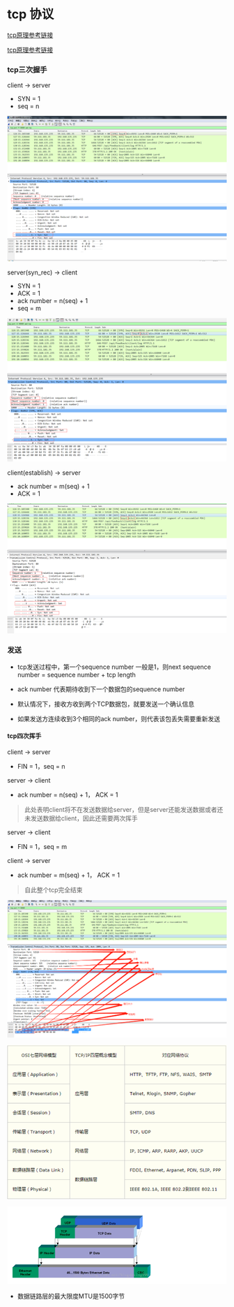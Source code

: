 # tcp 协议

[tcp原理参考链接](http://www.ruanyifeng.com/blog/2017/06/tcp-protocol.html)

[tcp原理参考链接](https://www.cnblogs.com/buxiangxin/p/8336022.html)


### tcp三次握手

client -> server
* SYN = 1
* seq = n

![数据包](../img/DUCFE8STNJN~D`B425KD06J.png)


server(syn_rec) -> client
* SYN = 1
* ACK = 1
* ack number = n(seq) + 1
* seq = m

![数据包](../img/sdfsfdfsfsfsgdfg.png)

client(establish) -> server
* ack number = m(seq) + 1
* ACK = 1

![数据包](../img/sfsdffdsf.png)


### 发送

* tcp发送过程中，第一个sequence number 一般是1，则next sequence number = sequence number + tcp length

* ack number 代表期待收到下一个数据包的sequence number

* 默认情况下，接收方收到两个TCP数据包，就要发送一个确认信息

* 如果发送方连续收到3个相同的ack number，则代表该包丢失需要重新发送


#### tcp四次挥手

client -> server
* FIN = 1，seq = n

server -> client
* ack number = n(seq) + 1， ACK = 1

> 此处表明client将不在发送数据给server，但是server还能发送数据或者还未发送数据给client，因此还需要两次挥手

server -> client
* FIN = 1，seq = m

client -> server
* ack number = m(seq) + 1， ACK = 1

> 自此整个tcp完全结束

![数据包](../img/1542163107(1).jpg)

![OSI七层模型和TCP四层模型](../img/1542163448(1).jpg)

![数据包协议结构](../img/1542382584(1).jpg)

* 数据链路层的最大限度MTU是1500字节
